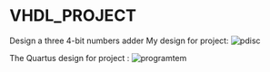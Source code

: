 # VHDL_PROJECT
 Design a three 4-bit numbers adder
 My design for project:
 ![pdisc](https://github.com/Hiba-Saabneh/VHDL_PROJECT/assets/121882823/04fdc0cc-ce94-4c9b-80c5-bb819044bd81)

The Quartus design for project :
![programtem](https://github.com/Hiba-Saabneh/VHDL_PROJECT/assets/121882823/e7f8a261-cec8-419a-be6d-73c9496b89c4)
